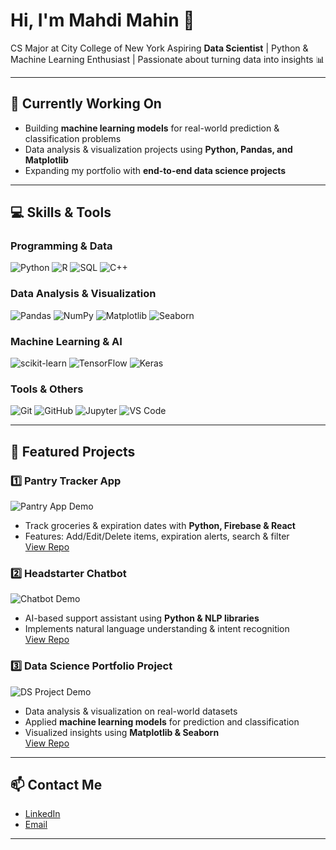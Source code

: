 

# Hi, I'm Mahdi Mahin 👋
CS Major at City College of New York
Aspiring **Data Scientist** | Python & Machine Learning Enthusiast | Passionate about turning data into insights 📊

---

## 🔭 Currently Working On
- Building **machine learning models** for real-world prediction & classification problems  
- Data analysis & visualization projects using **Python, Pandas, and Matplotlib**  
- Expanding my portfolio with **end-to-end data science projects**  

---

## 💻 Skills & Tools

### Programming & Data
![Python](https://img.shields.io/badge/Python-3776AB?style=for-the-badge&logo=python&logoColor=white)
![R](https://img.shields.io/badge/R-276DC3?style=for-the-badge&logo=r&logoColor=white)
![SQL](https://img.shields.io/badge/SQL-4479A1?style=for-the-badge&logo=sql&logoColor=white)
![C++](https://img.shields.io/badge/C++-00599C?style=for-the-badge&logo=c%2B%2B&logoColor=white)

### Data Analysis & Visualization
![Pandas](https://img.shields.io/badge/Pandas-150458?style=for-the-badge&logo=pandas&logoColor=white)
![NumPy](https://img.shields.io/badge/NumPy-013243?style=for-the-badge&logo=numpy&logoColor=white)
![Matplotlib](https://img.shields.io/badge/Matplotlib-F3B200?style=for-the-badge&logo=matplotlib&logoColor=white)
![Seaborn](https://img.shields.io/badge/Seaborn-1F77B4?style=for-the-badge&logo=seaborn&logoColor=white)

### Machine Learning & AI
![scikit-learn](https://img.shields.io/badge/scikit--learn-F7931E?style=for-the-badge&logo=scikit-learn&logoColor=white)
![TensorFlow](https://img.shields.io/badge/TensorFlow-FF6F00?style=for-the-badge&logo=tensorflow&logoColor=white)
![Keras](https://img.shields.io/badge/Keras-D00000?style=for-the-badge&logo=keras&logoColor=white)

### Tools & Others
![Git](https://img.shields.io/badge/Git-F05032?style=for-the-badge&logo=git&logoColor=white)
![GitHub](https://img.shields.io/badge/GitHub-181717?style=for-the-badge&logo=github&logoColor=white)
![Jupyter](https://img.shields.io/badge/Jupyter-F37626?style=for-the-badge&logo=jupyter&logoColor=white)
![VS Code](https://img.shields.io/badge/VS%20Code-007ACC?style=for-the-badge&logo=visual-studio-code&logoColor=white)

---

## 🚀 Featured Projects

### 1️⃣ Pantry Tracker App
![Pantry App Demo](https://via.placeholder.com/400x200.png?text=Project+GIF)
- Track groceries & expiration dates with **Python, Firebase & React**  
- Features: Add/Edit/Delete items, expiration alerts, search & filter  
[View Repo](link-to-repo)

### 2️⃣ Headstarter Chatbot
![Chatbot Demo](https://via.placeholder.com/400x200.png?text=Project+GIF)
- AI-based support assistant using **Python & NLP libraries**  
- Implements natural language understanding & intent recognition  
[View Repo](link-to-repo)

### 3️⃣ Data Science Portfolio Project
![DS Project Demo](https://via.placeholder.com/400x200.png?text=Project+GIF)
- Data analysis & visualization on real-world datasets  
- Applied **machine learning models** for prediction and classification  
- Visualized insights using **Matplotlib & Seaborn**  
[View Repo](link-to-repo)

---

## 📫 Contact Me
- [LinkedIn](https://www.linkedin.com/in/mahdi-mahin-114a64238/)  
- [Email](mailto:mahdimahin786@gmail.com)  

---

